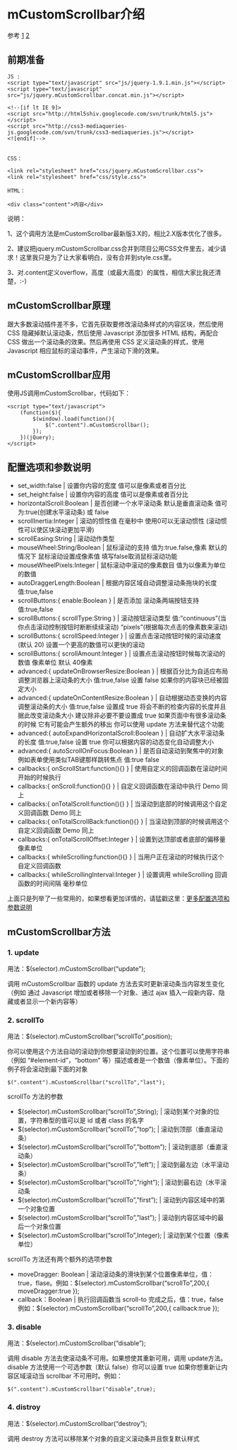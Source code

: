 # mCustomScrollbar介绍 
参考
[1](http://blog.wpjam.com/article/jquery-mcustomscrollbar-js/)
[2](http://www.jiangweishan.com/article/mCustomScrollbar.html)
## 前期准备
```
JS :
<script type="text/javascript" src="js/jquery-1.9.1.min.js"></script>
<script type="text/javascript" src="js/jquery.mCustomScrollbar.concat.min.js"></script>

<!--[if lt IE 9]>
<script src="http://html5shiv.googlecode.com/svn/trunk/html5.js"></script>
<script src="http://css3-mediaqueries-js.googlecode.com/svn/trunk/css3-mediaqueries.js"></script>
<![endif]-->   


CSS：

<link rel="stylesheet" href="css/jquery.mCustomScrollbar.css">
<link rel="stylesheet" href="css/style.css">

HTML：

<div class="content">内容</div>
```
说明：

1、这个调用方法是mCustomScrollbar最新版3.X的，相比2.X版本优化了很多。

2、建议把jquery.mCustomScrollbar.css合并到项目公用CSS文件里去，减少请求！这里我只是为了让大家看明白，没有合并到style.css里。

3、对.content定义overflow，高度（或最大高度）的属性，相信大家比我还清楚，:-)

## mCustomScrollbar原理
跟大多数滚动插件差不多，它首先获取要修改滚动条样式的内容区块，然后使用 CSS 隐藏掉默认滚动条，然后使用 Javascript 添加很多 HTML 结构，再配合 CSS 做出一个滚动条的效果。然后再使用 CSS 定义滚动条的样式，使用 Javascript 相应鼠标的滚动事件，产生滚动下滑的效果。

## mCustomScrollbar应用
使用JS调用mCustomScrollbar，代码如下：
```
<script type="text/javascript">
    (function($){
        $(window).load(function(){
            $(".content").mCustomScrollbar();
        });
    })(jQuery);
</script> 
```

## 配置选项和参数说明
- set_width:false | 设置你内容的宽度 值可以是像素或者百分比
- set_height:false | 设置你内容的高度 值可以是像素或者百分比
- horizontalScroll:Boolean | 是否创建一个水平滚动条 默认是垂直滚动条 值可为:true(创建水平滚动条) 或 false
- scrollInertia:Integer | 滚动的惯性值 在毫秒中 使用0可以无滚动惯性 (滚动惯性可以使区块滚动更加平滑)
- scrollEasing:String | 滚动动作类型 
- mouseWheel:String/Boolean | 鼠标滚动的支持 值为:true.false,像素 默认的情况下 鼠标滚动设置成像素值 填写false取消鼠标滚动功能
- mouseWheelPixels:Integer | 鼠标滚动中滚动的像素数目 值为以像素为单位的数值
- autoDraggerLength:Boolean | 根据内容区域自动调整滚动条拖块的长度 值:true,false
- scrollButtons:{   enable:Boolean  } | 是否添加 滚动条两端按钮支持 值:true,false
- scrollButtons:{   scrollType:String  } | 滚动按钮滚动类型 值:”continuous”(当你点击滚动控制按钮时断断续续滚动)  “pixels”(根据每次点击的像素数来滚动) 
- scrollButtons:{   scrollSpeed:Integer  } | 设置点击滚动按钮时候的滚动速度(默认 20) 设置一个更高的数值可以更快的滚动
- scrollButtons:{   scrollAmount:Integer   } | 设置点击滚动按钮时候每次滚动的数值 像素单位 默认 40像素
- advanced:{   updateOnBrowserResize:Boolean  } | 根据百分比为自适应布局 调整浏览器上滚动条的大小 值:true,false 设置 false 如果你的内容块已经被固定大小
- advanced:{   updateOnContentResize:Boolean   } | 自动根据动态变换的内容调整滚动条的大小 值:true,false 设置成 true 将会不断的检查内容的长度并且据此改变滚动条大小 建议除非必要不要设置成 true 如果页面中有很多滚动条的时候 它有可能会产生额外的移出 你可以使用 update 方法来替代这个功能
- advanced:{   autoExpandHorizontalScroll:Boolean   } | 自动扩大水平滚动条的长度 值:true,false 设置 true 你可以根据内容的动态变化自动调整大小
- advanced:{   autoScrollOnFocus:Boolean   } | 是否自动滚动到聚焦中的对象 例如表单使用类似TAB键那样跳转焦点 值:true false
- callbacks:{   onScrollStart:function(){}   } | 使用自定义的回调函数在滚动时间开始的时候执行 
- callbacks:{   onScroll:function(){}   } | 自定义回调函数在滚动中执行 Demo 同上
- callbacks:{   onTotalScroll:function(){}  } | 当滚动到底部的时候调用这个自定义回调函数 Demo 同上
- callbacks:{   onTotalScrollBack:function(){}   } | 当滚动到顶部的时候调用这个自定义回调函数 Demo 同上
- callbacks:{   onTotalScrollOffset:Integer   } | 设置到达顶部或者底部的偏移量 像素单位
- callbacks:{  whileScrolling:function(){}  } | 当用户正在滚动的时候执行这个自定义回调函数
- callbacks:{  whileScrollingInterval:Integer  } | 设置调用 whileScrolling 回调函数的时间间隔 毫秒单位

上面只是列举了一些常用的，如果想看更加详情的，请猛戳这里：[更多配置选项和参数说明](http://manos.malihu.gr/jquery-custom-content-scroller/)

## mCustomScrollbar方法

### 1. update

用法：$(selector).mCustomScrollbar(“update”);

调用 mCustomScrollbar 函数的 update 方法去实时更新滚动条当内容发生变化（例如 通过 Javascript 增加或者移除一个对象、通过 ajax 插入一段新内容、隐藏或者显示一个新内容等）

### 2. scrollTo

用法：$(selector).mCustomScrollbar(“scrollTo”,position);

你可以使用这个方法自动的滚动到你想要滚动到的位置。这个位置可以使用字符串（例如 “#element-id”，“bottom” 等）描述或者是一个数值（像素单位）。下面的例子将会滚动到最下面的对象
```
$(".content").mCustomScrollbar("scrollTo","last");
```
scrollTo 方法的参数
- $(selector).mCustomScrollbar(“scrollTo”,String); | 滚动到某个对象的位置，字符串型的值可以是 id 或者 class 的名字
- $(selector).mCustomScrollbar(“scrollTo”,”top”); | 滚动到顶部（垂直滚动条）
- $(selector).mCustomScrollbar(“scrollTo”,”bottom”); | 滚动到底部（垂直滚动条）
- $(selector).mCustomScrollbar(“scrollTo”,”left”); | 滚动到最左边（水平滚动条）
- $(selector).mCustomScrollbar(“scrollTo”,”right”); | 滚动到最右边（水平滚动条
- $(selector).mCustomScrollbar(“scrollTo”,”first”); | 滚动到内容区域中的第一个对象位置
- $(selector).mCustomScrollbar(“scrollTo”,”last”); | 滚动到内容区域中的最后一个对象位置
- $(selector).mCustomScrollbar(“scrollTo”,Integer); | 滚动到某个位置（像素单位）

scrollTo 方法还有两个额外的选项参数
- moveDragger: Boolean | 滚动滚动条的滑块到某个位置像素单位，值：true，flase。例如：$(selector).mCustomScrollbar(“scrollTo”,200,{ moveDragger:true });
- callback：Boolean | 执行回调函数当 scroll-to 完成之后，值：true，false 例如：$(selector).mCustomScrollbar(“scrollTo”,200,{ callback:true });

### 3. disable

用法：$(selector).mCustomScrollbar(“disable”);

调用 disable 方法去使滚动条不可用。如果想使其重新可用，调用 update方法。disable 方法使用一个可选参数（默认 false）你可以设置 true 如果你想重新让内容区域滚动当 scrollbar 不可用时。例如：
```
$(".content").mCustomScrollbar("disable",true);
```

### 4. distroy

用法：$(selector).mCustomScrollbar(“destroy”);

调用 destroy 方法可以移除某个对象的自定义滚动条并且恢复默认样式